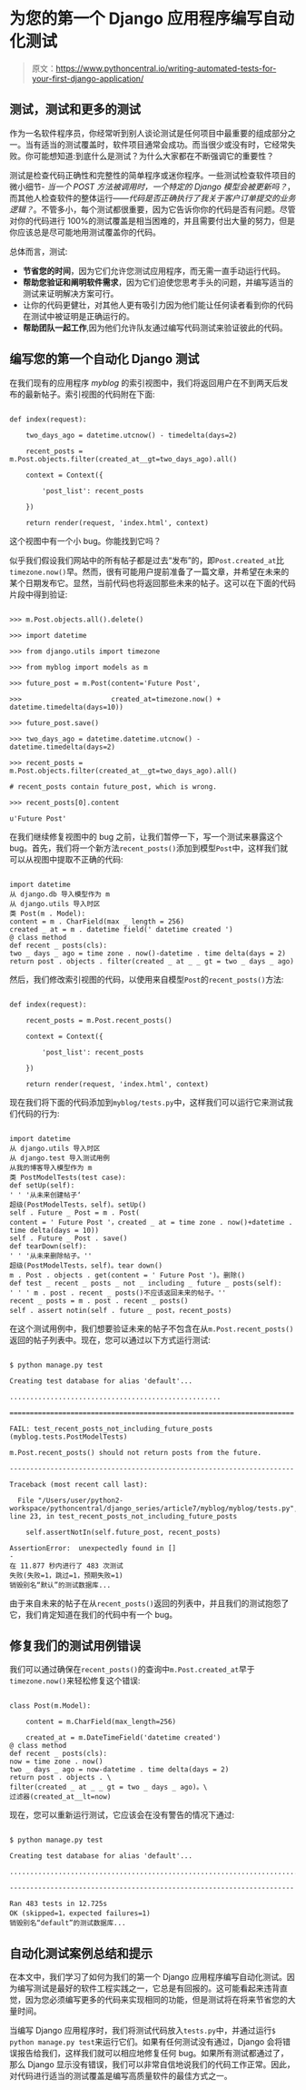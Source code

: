 # 为您的第一个 Django 应用程序编写自动化测试

> 原文：<https://www.pythoncentral.io/writing-automated-tests-for-your-first-django-application/>

## 测试，测试和更多的测试

作为一名软件程序员，你经常听到别人谈论测试是任何项目中最重要的组成部分之一。当有适当的测试覆盖时，软件项目通常会成功。而当很少或没有时，它经常失败。你可能想知道:到底什么是测试？为什么大家都在不断强调它的重要性？

测试是检查代码正确性和完整性的简单程序或迷你程序。一些测试检查软件项目的微小细节- *当一个 POST 方法被调用时，一个特定的 Django 模型会被更新吗？*，而其他人检查软件的整体运行——*代码是否正确执行了我关于客户订单提交的业务逻辑？*。不管多小，每个测试都很重要，因为它告诉你你的代码是否有问题。尽管对你的代码进行 100%的测试覆盖是相当困难的，并且需要付出大量的努力，但是你应该总是尽可能地用测试覆盖你的代码。

总体而言，测试:

*   **节省您的时间**，因为它们允许您测试应用程序，而无需一直手动运行代码。
*   **帮助您验证和阐明软件需求**，因为它们迫使您思考手头的问题，并编写适当的测试来证明解决方案可行。
*   让你的代码更健壮，对其他人更有吸引力因为他们能让任何读者看到你的代码在测试中被证明是正确运行的。
*   **帮助团队一起工作**,因为他们允许队友通过编写代码测试来验证彼此的代码。

## 编写您的第一个自动化 Django 测试

在我们现有的应用程序 *myblog* 的索引视图中，我们将返回用户在不到两天后发布的最新帖子。索引视图的代码附在下面:

```

def index(request):

    two_days_ago = datetime.utcnow() - timedelta(days=2)

    recent_posts = m.Post.objects.filter(created_at__gt=two_days_ago).all()

    context = Context({

        'post_list': recent_posts

    })

    return render(request, 'index.html', context)

```

这个视图中有一个小 bug。你能找到它吗？

似乎我们假设我们网站中的所有帖子都是过去“发布”的，即`Post.created_at`比`timezone.now()`早。然而，很有可能用户提前准备了一篇文章，并希望在未来的某个日期发布它。显然，当前代码也将返回那些未来的帖子。这可以在下面的代码片段中得到验证:

```

>>> m.Post.objects.all().delete()

>>> import datetime

>>> from django.utils import timezone

>>> from myblog import models as m

>>> future_post = m.Post(content='Future Post',

>>>                      created_at=timezone.now() + datetime.timedelta(days=10))

>>> future_post.save()

>>> two_days_ago = datetime.datetime.utcnow() - datetime.timedelta(days=2)

>>> recent_posts = m.Post.objects.filter(created_at__gt=two_days_ago).all()

# recent_posts contain future_post, which is wrong.

>>> recent_posts[0].content

u'Future Post'

```

在我们继续修复视图中的 bug 之前，让我们暂停一下，写一个测试来暴露这个 bug。首先，我们将一个新方法`recent_posts()`添加到模型`Post`中，这样我们就可以从视图中提取不正确的代码:

```

import datetime
从 django.db 导入模型作为 m 
从 django.utils 导入时区
类 Post(m . Model):
content = m . CharField(max _ length = 256)
created _ at = m . datetime field(' datetime created ')
@ class method
def recent _ posts(cls):
two _ days _ ago = time zone . now()-datetime . time delta(days = 2)
return post . objects . filter(created _ at _ _ gt = two _ days _ ago)

```

然后，我们修改索引视图的代码，以使用来自模型`Post`的`recent_posts()`方法:

```

def index(request):

    recent_posts = m.Post.recent_posts()

    context = Context({

        'post_list': recent_posts

    })

    return render(request, 'index.html', context)

```

现在我们将下面的代码添加到`myblog/tests.py`中，这样我们可以运行它来测试我们代码的行为:

```

import datetime
从 django.utils 导入时区
从 django.test 导入测试用例
从我的博客导入模型作为 m
类 PostModelTests(test case):
def setUp(self):
' ' '从未来创建帖子‘
超级(PostModelTests，self)。setUp()
self . Future _ Post = m . Post(
content = ' Future Post '，created _ at = time zone . now()+datetime . time delta(days = 10))
self . Future _ Post . save()
def tearDown(self): 
' ' '从未来删除帖子。''
超级(PostModelTests，self)。tear down()
m . Post . objects . get(content = ' Future Post ')。删除()
def test _ recent _ posts _ not _ including _ future _ posts(self):
' ' ' m . post . recent _ posts()不应该返回未来的帖子。''
recent _ posts = m . post . recent _ posts()
self . assert notin(self . future _ post，recent_posts) 

```

在这个测试用例中，我们想要验证未来的帖子不包含在从`m.Post.recent_posts()`返回的帖子列表中。现在，您可以通过以下方式运行测试:

```

$ python manage.py test

Creating test database for alias 'default'...

....................................................

======================================================================

FAIL: test_recent_posts_not_including_future_posts (myblog.tests.PostModelTests)

m.Post.recent_posts() should not return posts from the future.

----------------------------------------------------------------------

Traceback (most recent call last):

  File "/Users/user/python2-workspace/pythoncentral/django_series/article7/myblog/myblog/tests.py", line 23, in test_recent_posts_not_including_future_posts

    self.assertNotIn(self.future_post, recent_posts)

AssertionError:  unexpectedly found in []
- 
在 11.877 秒内进行了 483 次测试
失败(失败=1，跳过=1，预期失败=1) 
销毁别名“默认”的测试数据库...

```

由于来自未来的帖子在从`recent_posts()`返回的列表中，并且我们的测试抱怨了它，我们肯定知道在我们的代码中有一个 bug。

## 修复我们的测试用例错误

我们可以通过确保在`recent_posts()`的查询中`m.Post.created_at`早于`timezone.now()`来轻松修复这个错误:

```

class Post(m.Model):

    content = m.CharField(max_length=256)

    created_at = m.DateTimeField('datetime created')
@ class method
def recent _ posts(cls):
now = time zone . now()
two _ days _ ago = now-datetime . time delta(days = 2)
return post . objects . \
filter(created _ at _ _ gt = two _ days _ ago)。\ 
过滤器(created_at__lt=now) 

```

现在，您可以重新运行测试，它应该会在没有警告的情况下通过:

```

$ python manage.py test

Creating test database for alias 'default'...

.................................................................................................................................................s.....................................................................................................................................x...........................................................................................................................................................................................................

----------------------------------------------------------------------

Ran 483 tests in 12.725s
OK (skipped=1，expected failures=1) 
销毁别名“default”的测试数据库...

```

## 自动化测试案例总结和提示

在本文中，我们学习了如何为我们的第一个 Django 应用程序编写自动化测试。因为编写测试是最好的软件工程实践之一，它总是有回报的。这可能看起来违背直觉，因为您必须编写更多的代码来实现相同的功能，但是测试将在将来节省您的大量时间。

当编写 Django 应用程序时，我们将测试代码放入`tests.py`中，并通过运行`$ python manage.py test`来运行它们。如果有任何测试没有通过，Django 会将错误报告给我们，这样我们就可以相应地修复任何 bug。如果所有测试都通过了，那么 Django 显示没有错误，我们可以非常自信地说我们的代码工作正常。因此，对代码进行适当的测试覆盖是编写高质量软件的最佳方式之一。